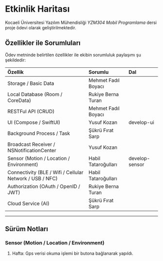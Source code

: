 # Etkinlik Haritası

Kocaeli Üniversitesi Yazılım Mühendisliği *YZM304 Mobil Programlama* dersi
proje ödevi olarak geliştirilmektedir.


## Özellikler ile Sorumluları

Ödev metninde belirtilen özellikler ile ekibin sorumluluk paylaşımı şu şekildedir:  

| Özellik                                                  | Sorumlu             | Dal            |
| :------------------------------------------------------- | :------------------ | :------------- |
| Storage / Basic Data                                     | Mehmet Fadıl Boyacı |                |
| Local Database (Room / CoreData)                         | Rukiye Berna Turan  |                |
| RESTFul API (CRUD)                                       | Mehmet Fadıl Boyacı |                |
| UI (Compose / SwiftUI)                                   | Yusuf Kozan         | develop-ui     |
| Background Process / Task                                | Şükrü Fırat Sarp    |                |
| Broadcast Receiver / NSNotificationCenter                | Yusuf Kozan         |                |
| Sensor (Motion / Location / Environment)                 | Habil Tataroğulları | develop-sensor |
| Connectivity (BLE / Wifi / Cellular Network / USB / NFC) | Habil Tataroğulları |                |
| Authorization (OAuth / OpenID / JWT)                     | Rukiye Berna Turan  |                |
| Cloud Service (AI)                                       | Şükrü Fırat Sarp    |                |

---

## Sürüm Notları

### Sensor (Motion / Location / Environment)

1. Hafta: Gps verisi okuma işlemi bir butona bağlanarak yapıldı.